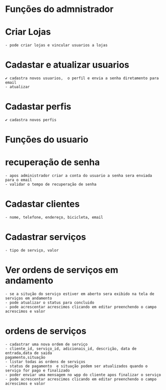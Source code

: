 # Funções do admnistrador

# Criar Lojas
    - pode criar lojas e vincular usuarios a lojas

# Cadastar e atualizar usuarios 
    ✔ cadastra novos usuarios,  o perfil e envia a senha diretamento para email
    - atualizar
# Cadastar perfis
    ✔ cadastra novos perfis


# Funções do usuario

# recuperação de senha 
    - apos administrador criar a conta do usuario a senha sera enviada para o email
    - validar o tempo de recuperação de senha

# Cadastar clientes
    - nome, telefone, endereço, bicicleta, email

# Cadastrar serviços
    - tipo de serviço, valor
    
# Ver ordens de serviços em andamento
    - se a situção do serviço estiver em aberto sera exibido na tela de serviços em andamento
    - pode atualizar o status para concluido
    - pode acrescentar acrescimos clicando em editar preenchendo o campo acrescimos e valor

# ordens de serviços

    - cadastrar uma nova ordem de serviço
    - cliente_id, serviço_id, adicionais_id, descrição, data de entrada,data de saida
    pagamento,situação
    - listar todas as ordens de serviços
    - status de pagamento  e situação podem ser atualizados quando o serviço for pago e finalizado
    - poder enviar uma mensagem no wpp do cliente apos finalizar o serviço
    - pode acrescentar acrescimos clicando em editar preenchendo o campo acrescimos e valor


